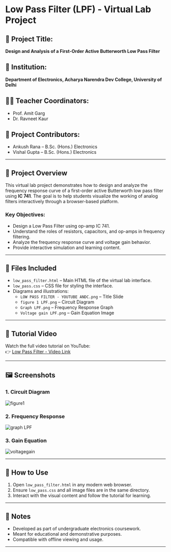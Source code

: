 # Low Pass Filter (LPF) - Virtual Lab Project

## 📍 Project Title:
**Design and Analysis of a First-Order Active Butterworth Low Pass Filter**

## 🏫 Institution:
**Department of Electronics, Acharya Narendra Dev College, University of Delhi**

## 👨‍🏫 Teacher Coordinators:
- Prof. Amit Garg  
- Dr. Ravneet Kaur

## 👥 Project Contributors:
- Ankush Rana – B.Sc. (Hons.) Electronics  
- Vishal Gupta – B.Sc. (Hons.) Electronics

---

## 📄 Project Overview

This virtual lab project demonstrates how to design and analyze the frequency response curve of a first-order active Butterworth low pass filter using **IC 741**. The goal is to help students visualize the working of analog filters interactively through a browser-based platform.

### Key Objectives:
- Design a Low Pass Filter using op-amp IC 741.
- Understand the roles of resistors, capacitors, and op-amps in frequency filtering.
- Analyze the frequency response curve and voltage gain behavior.
- Provide interactive simulation and learning content.

---

## 🔧 Files Included

- `low_pass_filter.html` – Main HTML file of the virtual lab interface.
- `low_pass.css` – CSS file for styling the interface.
- Diagrams and illustrations:
  - `LOW PASS FILTER - YOUTUBE ANDC.png` – Title Slide
  - `figure 1 LPF.png` – Circuit Diagram
  - `Graph LPF.png` – Frequency Response Graph
  - `Voltage gain LPF.png` – Gain Equation Image

---

## 🎥 Tutorial Video

Watch the full video tutorial on YouTube:  
👉 [Low Pass Filter - Video Link](https://youtu.be/x-5zD6cYzkw)


---

## 🖼️ Screenshots

### 1. Circuit Diagram  
![figure1](https://github.com/user-attachments/assets/6ef43bca-ceb0-4327-8915-c448f9fcf7a9)

### 2. Frequency Response  
![graph LPF](https://github.com/user-attachments/assets/368285a8-6c43-4a32-afb0-56eb04c2e35e)

### 3. Gain Equation  
![voltagegain](https://github.com/user-attachments/assets/d7fd8b7b-27aa-4ac4-b4d3-1c46ad712890)

---

## 🚀 How to Use

1. Open `low_pass_filter.html` in any modern web browser.
2. Ensure `low_pass.css` and all image files are in the same directory.
3. Interact with the visual content and follow the tutorial for learning.

---

## 📌 Notes

- Developed as part of undergraduate electronics coursework.
- Meant for educational and demonstrative purposes.
- Compatible with offline viewing and usage.

---
